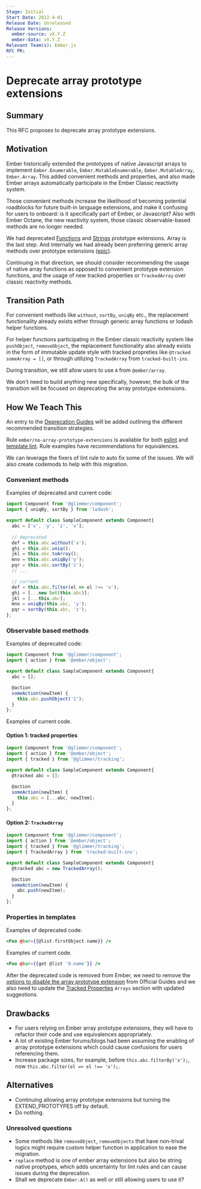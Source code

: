 ```yaml
---
Stage: Initial
Start Date: 2022-4-01
Release Date: Unreleased
Release Versions:
  ember-source: vX.Y.Z
  ember-data: vX.Y.Z
Relevant Team(s): Ember.js
RFC PR: 
---
```


# Deprecate array prototype extensions

## Summary

This RFC proposes to deprecate array prototype extensions.

## Motivation

Ember historically extended the prototypes of native Javascript arrays to implement `Ember.Enumerable`, `Ember.MutableEnumerable`, `Ember.MutableArray`, `Ember.Array`. This added convenient methods and properties, and also made Ember arrays automatically participate in the Ember Classic reactivity system.

Those convenient methods increase the likelihood of becoming potential roadblocks for future built-in language extensions, and make it confusing for users to onboard: is it specifically part of Ember, or Javascript? Also with Ember Octane, the new reactivity system, those classic observable-based methods are no longer needed.

We had deprecated [Functions](https://github.com/emberjs/rfcs/blob/master/text/0272-deprecation-native-function-prototype-extensions.md) and [Strings](https://github.com/emberjs/rfcs/blob/master/text/0236-deprecation-ember-string.md) prototype extensions. Array is the last step. And internally we had already been preferring generic array methods over prototype extensions ([epic](https://github.com/emberjs/ember.js/issues/15501)).

Continuing in that direction, we should consider recommending the usage of native array functions as opposed to convenient prototype extension functions, and the usage of new tracked properties or `TrackedArray` over classic reactivity methods.

## Transition Path

For convenient methods like `without`, `sortBy`, `uniqBy` etc., the replacement functionality already exists either through generic array functions or lodash helper functions.

For helper functions participating in the Ember classic reactivity system like `pushObject`, `removeObject`, the replacement functionality also already exists in the form of immutable update style with tracked propreties like `@tracked someArray = []`, or through utilizing `TrackedArray` from `tracked-built-ins`.

During transition, we still allow users to use `A` from `@ember/array`.

We don't need to build anything new specifically, however, the bulk of the transition will be
focused on deprecating the array prototype extensions.

## How We Teach This

An entry to the [Deprecation Guides](https://deprecations.emberjs.com/v4.x) will be added outlining the different recommended transition strategies.

Rule `ember/no-array-prototype-extensions` is available for both [eslint](https://github.com/ember-cli/eslint-plugin-ember/blob/master/docs/rules/no-array-prototype-extensions.md) and [template lint](https://github.com/ember-template-lint/ember-template-lint/blob/master/docs/rule/no-array-prototype-extensions.md). Rule examples have recommendations for equivalences.

We can leverage the fixers of lint rule to auto fix some of the issues. We will also create codemods to help with this migration.

### Convenient methods
Examples of deprecated and current code:
```js
import Component from '@glimmer/component';
import { uniqBy, sortBy } from 'lodash';

export default class SampleComponent extends Component{
  abc = ['x', 'y', 'z', 'x'];
  
  // deprecated
  def = this.abc.without('x');
  ghi = this.abc.uniq();
  jkl = this.abc.toArray();
  mno = this.abc.uniqBy('y');
  pqr = this.abc.sortBy('z');
  // ...

  // current
  def = this.abc.filter(el => el !== 'x');
  ghi = [...new Set(this.abc)];
  jkl = [...this.abc];
  mno = uniqBy(this.abc, 'y');
  pqr = sortBy(this.abc, 'z');
};
```

### Observable based methods
Examples of deprecated code:
```js
import Component from '@glimmer/component';
import { action } from '@ember/object';

export default class SampleComponent extends Component{
  abc = [];

  @action
  someAction(newItem) {
    this.abc.pushObject('1');
  }
};
```

Examples of current code. 
#### Option 1: tracked properties
```js
import Component from '@glimmer/component';
import { action } from '@ember/object';
import { tracked } from '@glimmer/tracking';

export default class SampleComponent extends Component{
  @tracked abc = [];

  @action
  someAction(newItem) {
    this.abc = [...abc, newItem];
  }
};
```

#### Option 2: `TrackedArray`
```js
import Component from '@glimmer/component';
import { action } from '@ember/object';
import { tracked } from '@glimmer/tracking';
import { TrackedArray } from 'tracked-built-ins';

export default class SampleComponent extends Component{
  @tracked abc = new TrackedArray();

  @action
  someAction(newItem) {
    abc.push(newItem);
  }
};
```

### Properties in templates
Examples of deprecated code:

```hbs
<Foo @bar={{@list.firstObject.name}} />
```

Examples of  current code.
```hbs
<Foo @bar={{get @list '0.name'}} />
```

After the deprecated code is removed from Ember, we need to remove the [options to disable the array prototype extension](https://guides.emberjs.com/v4.2.0/configuring-ember/disabling-prototype-extensions/) from Official Guides and we also need to update the [Tracked Properties](https://guides.emberjs.com/v4.2.0/upgrading/current-edition/tracked-properties/#toc_arrays) `Arrays` section with updated suggestions.

## Drawbacks
- For users relying on Ember array prototype extensions, they will have to refactor their code and use equivalences appropriately.
- A lot of existing Ember forums/blogs had been assuming the enabling of array prototype extensions which could cause confusions for users referencing them.
- Increase package sizes, for example, before `this.abc.filterBy('x');`, now `this.abc.filter(el => el !== 'x');`.

## Alternatives
- Continuing allowing array prototype extensions but turning the EXTEND_PROTOTYPES off by default.
- Do nothing.

### Unresolved questions
- Some methods like `removeObject`, `removeObjects` that have non-trival logics might require custom helper function in application to ease the migration.
- `replace` method is one of ember array extensions but also be string native proptypes, which adds uncertainty for lint rules and can cause issues during the deprecation.
- Shall we deprecate `Ember.A()` as well or still allowing users to use it?
